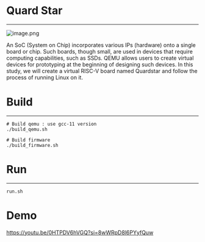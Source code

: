 # Quard Star
---
![image.png](https://prod-files-secure.s3.us-west-2.amazonaws.com/837d30fa-7762-49dc-9170-0964fcfdc2fb/b25c336e-0c4e-46ff-aea2-2ce1ae0be6ac/image.png)

An SoC (System on Chip) incorporates various IPs (hardware) onto a single board or chip. Such boards, though small, are used in devices that require computing capabilities, such as SSDs. QEMU allows users to create virtual devices for prototyping at the beginning of designing such devices. In this study, we will create a virtual RISC-V board named Quardstar and follow the process of running Linux on it.

# Build
---
```
# Build qemu : use gcc-11 version
./build_qemu.sh

# Build firmware
./build_firmware.sh
```

# Run
---
```
run.sh
```

# Demo
https://youtu.be/0HTPDV6hVGQ?si=8wWRpD8l6PYyfQuw


